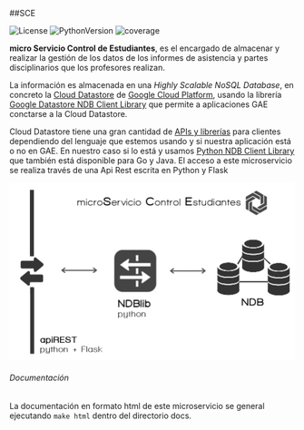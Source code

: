 ##SCE

![License](http://img.shields.io/badge/license-GPLv3-blue.svg)
![PythonVersion](https://img.shields.io/badge/python-2.7-blue.svg)
![coverage](https://img.shields.io/badge/coverage-0%25-red.svg)


**micro Servicio Control de Estudiantes**, es el encargado de almacenar y realizar la gestión de los datos de los informes de asistencia y partes disciplinarios que los profesores realizan.

La información es almacenada en una *Highly Scalable NoSQL Database*, en concreto la [Cloud Datastore](https://cloud.google.com/datastore/docs/) de [Google Cloud Platform](https://cloud.google.com/products/), usando la librería [Google Datastore NDB Client Library](https://cloud.google.com/appengine/docs/python/ndb/) que permite a aplicaciones GAE conctarse a la Cloud Datastore.

Cloud Datastore tiene una gran cantidad de [APIs y librerías](https://cloud.google.com/datastore/docs/apis) para clientes dependiendo del lenguaje que estemos usando y si nuestra aplicación está o no en GAE. En nuestro caso si lo está y usamos [Python NDB Client Library](https://cloud.google.com/appengine/docs/python/ndb/) que también está disponible para Go y Java.
El acceso a este microservicio se realiza través de una Api Rest escrita en Python y Flask



![](diagrama.png)


###### Documentación
La documentación en formato html de este microservicio se general ejecutando `make html` dentro del directorio docs.
